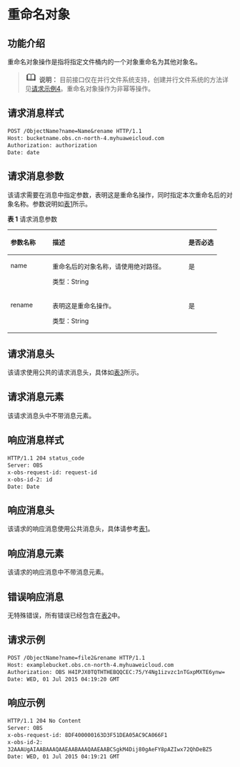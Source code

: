 # 重命名对象<a name="obs_04_0094"></a>

## 功能介绍<a name="section83041644183813"></a>

重命名对象操作是指将指定文件桶内的一个对象重命名为其他对象名。

>![](public_sys-resources/icon-note.gif) **说明：** 
>目前接口仅在并行文件系统支持，创建并行文件系统的方法详见[请求示例4](创建桶.md#section4293341135610)。重命名对象操作为非幂等操作。

## 请求消息样式<a name="section760614963314"></a>

```
POST /ObjectName?name=Name&rename HTTP/1.1
Host: bucketname.obs.cn-north-4.myhuaweicloud.com 
Authorization: authorization
Date: date
```

## 请求消息参数<a name="section7884173212178"></a>

该请求需要在消息中指定参数，表明这是重命名操作，同时指定本次重命名后的对象名称。参数说明如[表1](#table925513139324)所示。

**表 1**  请求消息参数

<a name="table925513139324"></a>
<table><thead align="left"><tr id="row19257131316329"><th class="cellrowborder" valign="top" width="20%" id="mcps1.2.4.1.1"><p id="p1225711133328"><a name="p1225711133328"></a><a name="p1225711133328"></a><strong id="b12607408348"><a name="b12607408348"></a><a name="b12607408348"></a>参数名称</strong></p>
</th>
<th class="cellrowborder" valign="top" width="65.06%" id="mcps1.2.4.1.2"><p id="p42576139327"><a name="p42576139327"></a><a name="p42576139327"></a><strong id="b581505383412"><a name="b581505383412"></a><a name="b581505383412"></a>描述</strong></p>
</th>
<th class="cellrowborder" valign="top" width="14.940000000000001%" id="mcps1.2.4.1.3"><p id="p02571613203212"><a name="p02571613203212"></a><a name="p02571613203212"></a><strong id="b48003494414"><a name="b48003494414"></a><a name="b48003494414"></a>是否必选</strong></p>
</th>
</tr>
</thead>
<tbody><tr id="row10257191363215"><td class="cellrowborder" valign="top" width="20%" headers="mcps1.2.4.1.1 "><p id="p112574136328"><a name="p112574136328"></a><a name="p112574136328"></a>name</p>
</td>
<td class="cellrowborder" valign="top" width="65.06%" headers="mcps1.2.4.1.2 "><p id="p8257141319329"><a name="p8257141319329"></a><a name="p8257141319329"></a>重命名后的对象名称，请使用绝对路径。</p>
<p id="p985361893716"><a name="p985361893716"></a><a name="p985361893716"></a>类型：String</p>
</td>
<td class="cellrowborder" valign="top" width="14.940000000000001%" headers="mcps1.2.4.1.3 "><p id="p112571113123211"><a name="p112571113123211"></a><a name="p112571113123211"></a>是</p>
</td>
</tr>
<tr id="row15231171411410"><td class="cellrowborder" valign="top" width="20%" headers="mcps1.2.4.1.1 "><p id="p316371710417"><a name="p316371710417"></a><a name="p316371710417"></a>rename</p>
</td>
<td class="cellrowborder" valign="top" width="65.06%" headers="mcps1.2.4.1.2 "><p id="p1116371712415"><a name="p1116371712415"></a><a name="p1116371712415"></a>表明这是重命名操作。</p>
<p id="p316319170416"><a name="p316319170416"></a><a name="p316319170416"></a>类型：String</p>
</td>
<td class="cellrowborder" valign="top" width="14.940000000000001%" headers="mcps1.2.4.1.3 "><p id="p1216317174413"><a name="p1216317174413"></a><a name="p1216317174413"></a>是</p>
</td>
</tr>
</tbody>
</table>

## 请求消息头<a name="section31243759"></a>

该请求使用公共的请求消息头，具体如[表3](构造请求.md#table25197309)所示。

## 请求消息元素<a name="section12758381"></a>

该请求消息头中不带消息元素。

## 响应消息样式<a name="section13959410101416"></a>

```
HTTP/1.1 204 status_code
Server: OBS
x-obs-request-id: request-id
x-obs-id-2: id
Date: Date
```

## 响应消息头<a name="section69450302141"></a>

该请求的响应消息使用公共消息头，具体请参考[表1](返回结果.md#d0e686)。

## 响应消息元素<a name="section16332845"></a>

该请求的响应消息中不带消息元素。

## 错误响应消息<a name="section12777878"></a>

无特殊错误，所有错误已经包含在[表2](错误码.md#d0e843)中。

## 请求示例<a name="section11686111817239"></a>

```
POST /ObjectName?name=file2&rename HTTP/1.1
Host: examplebucket.obs.cn-north-4.myhuaweicloud.com
Authorization: OBS H4IPJX0TQTHTHEBQQCEC:75/Y4Ng1izvzc1nTGxpMXTE6ynw=
Date: WED, 01 Jul 2015 04:19:20 GMT
```

## 响应示例<a name="section6687115054912"></a>

```
HTTP/1.1 204 No Content
Server: OBS
x-obs-request-id: 8DF400000163D3F51DEA05AC9CA066F1
x-obs-id-2: 32AAAUgAIAABAAAQAAEAABAAAQAAEAABCSgkM4Dij80gAeFY8pAZIwx72QhDeBZ5
Date: WED, 01 Jul 2015 04:19:21 GMT
```

